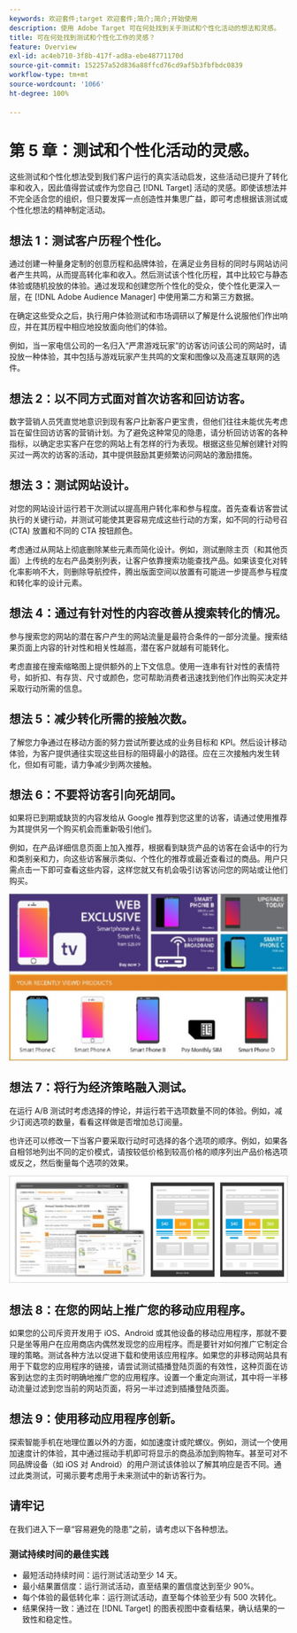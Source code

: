```yaml
---
keywords: 欢迎套件;target 欢迎套件;简介;简介;开始使用
description: 使用 Adobe Target 可在何处找到关于测试和个性化活动的想法和灵感。
title: 可在何处找到测试和个性化工作的灵感？
feature: Overview
exl-id: ac4eb710-3f8b-417f-ad8a-ebe48771170d
source-git-commit: 152257a52d836a88ffcd76cd9af5b3fbfbdc0839
workflow-type: tm+mt
source-wordcount: '1066'
ht-degree: 100%

---
```


# 第 5 章：测试和个性化活动的灵感。

这些测试和个性化想法受到我们客户运行的真实活动启发，这些活动已提升了转化率和收入，因此值得尝试或作为您自己 [!DNL Target] 活动的灵感。即使该想法并不完全适合您的组织，但只要发挥一点创造性并集思广益，即可考虑根据该测试或个性化想法的精神制定活动。

## 想法 1：测试客户历程个性化。

通过创建一种量身定制的创意历程和品牌体验，在满足业务目标的同时与网站访问者产生共鸣，从而提高转化率和收入。然后测试该个性化历程，其中比较它与静态体验或随机投放的体验。通过发现和创建您所个性化的受众，使个性化更深入一层，在 [!DNL Adobe Audience Manager] 中使用第二方和第三方数据。

在确定这些受众之后，执行用户体验测试和市场调研以了解是什么说服他们作出响应，并在其历程中相应地投放面向他们的体验。

例如，当一家电信公司的一名归入“严肃游戏玩家”的访客访问该公司的网站时，请投放一种体验，其中包括与游戏玩家产生共鸣的文案和图像以及高速互联网的选件。

## 想法 2：以不同方式面对首次访客和回访访客。

数字营销人员凭直觉地意识到现有客户比新客户更宝贵，但他们往往未能优先考虑旨在留住回访访客的营销计划。为了避免这种常见的隐患，请分析回访访客的各种指标，以确定忠实客户在您的网站上有怎样的行为表现。根据这些见解创建针对购买过一两次的访客的活动，其中提供鼓励其更频繁访问网站的激励措施。

## 想法 3：测试网站设计。

对您的网站设计运行若干次测试以提高用户转化率和参与程度。首先查看访客尝试执行的关键行动，并测试可能使其更容易完成这些行动的方案，如不同的行动号召 (CTA) 放置和不同的 CTA 按钮颜色。

考虑通过从网站上彻底删除某些元素而简化设计。例如，测试删除主页（和其他页面）上传统的左右产品类别列表，让客户依靠搜索功能查找产品。如果该变化对转化率影响不大，则删除导航控件，腾出版面空间以放置有可能进一步提高参与程度和转化率的设计元素。

## 想法 4：通过有针对性的内容改善从搜索转化的情况。

参与搜索您的网站的潜在客户产生的网站流量是最符合条件的一部分流量。搜索结果页面上内容的针对性和相关性越高，潜在客户就越有可能转化。

考虑直接在搜索缩略图上提供额外的上下文信息。使用一连串有针对性的表情符号，如折扣、有存货、尺寸或颜色，您可帮助消费者迅速找到他们作出购买决定并采取行动所需的信息。

## 想法 5：减少转化所需的接触次数。

了解您力争通过在移动方面的努力尝试所要达成的业务目标和 KPI。然后设计移动体验，为客户提供通往实现这些目标的阻碍最小的路径。应在三次接触内发生转化，但如有可能，请力争减少到两次接触。

## 想法 6：不要将访客引向死胡同。

如果将已到期或缺货的内容发给从 Google 推荐到您这里的访客，请通过使用推荐为其提供另一个购买机会而重新吸引他们。

例如，在产品详细信息页面上加入推荐，根据看到缺货产品的访客在会话中的行为和类别亲和力，向这些访客展示类似、个性化的推荐或最近查看过的商品。用户只需点击一下即可查看这些内容，这样您就又有机会吸引访客访问您的网站或让他们购买。

![推荐的插图](/help/main/c-intro/assets/recs-illustration.png)

## 想法 7：将行为经济策略融入测试。

在运行 A/B 测试时考虑选择的悖论，并运行若干选项数量不同的体验。例如，减少订阅选项的数量，看看这样做是否增加总订阅量。

也许还可以修改一下当客户要采取行动时可选择的各个选项的顺序。例如，如果各自相邻地列出不同的定价模式，请按较低价格到较高价格的顺序列出产品价格选项或反之，然后衡量每个选项的效果。

![行为策略的插图](/help/main/c-intro/assets/behavioral.png)

## 想法 8：在您的网站上推广您的移动应用程序。

如果您的公司斥资开发用于 iOS、Android 或其他设备的移动应用程序，那就不要只是坐等用户在应用商店内偶然发现您的应用程序。而是要针对如何推广它制定合理的策略。测试各种方法以促进下载和使用该应用程序。如果您的非移动网站具有用于下载您的应用程序的链接，请尝试测试插播登陆页面的有效性，这种页面在访客到达您的主页时明确地推广您的应用程序。设置一个重定向测试，其中将一半移动流量过滤到您当前的网站页面，将另一半过滤到插播登陆页面。

## 想法 9：使用移动应用程序创新。

探索智能手机在地理位置以外的方面，如加速度计或陀螺仪。例如，测试一个使用加速度计的体验，其中通过摇动手机即可将显示的商品添加到购物车。甚至可对不同品牌设备（如 iOS 对 Android）的用户测试该体验以了解其响应是否不同。通过此类测试，可揭示要考虑用于未来测试中的新访客行为。

## 请牢记

在我们进入下一章“容易避免的隐患”之前，请考虑以下各种想法。

### 测试持续时间的最佳实践

* 最短活动持续时间：运行测试活动至少 14 天。
* 最小结果置信度：运行测试活动，直至结果的置信度达到至少 90%。
* 每个体验的最低转化率：运行测试活动，直至每个体验至少有 500 次转化。
* 结果保持一致：通过在 [!DNL Target] 的图表视图中查看结果，确认结果的一致性和稳定性。
